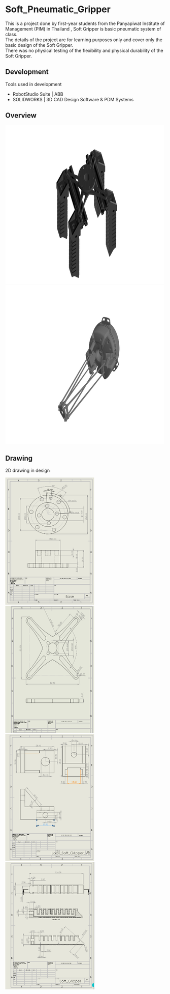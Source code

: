 # Soft_Pneumatic_Gripper

This is a project done by first-year students from the Panyapiwat Institute of Management (PIM) in Thailand , Soft Gripper is basic pneumatic system of class. <br>
The details of the project are for learning purposes only and cover only the basic design of the Soft Gripper. <br>
There was no physical testing of the flexibility and physical durability of the Soft Gripper. <br>

## Development
Tools used in development
- RobotStudio Suite | ABB
- SOLIDWORKS | 3D CAD Design Software & PDM Systems


## Overview
<img src="./Design/PNG/Soft.png" alt="gripper" width="500" height="500"> <img src="./Design/PNG/Soft1.png" alt="robot" width="500" height="500"> 
<br>

## Drawing
2D drawing in design

<img src="./Drawing/Base.png" alt="Base" width="280" height="400"> <img src="./Drawing/Gripper.png" alt="Gripper" width="280" height="400"> <br>
<img src="./Drawing/Lock.png" alt="Lock" width="280" height="400"> <img src="./Drawing/Soft_Gripper.png" alt="Soft_Gripper" width="280" height="400">
